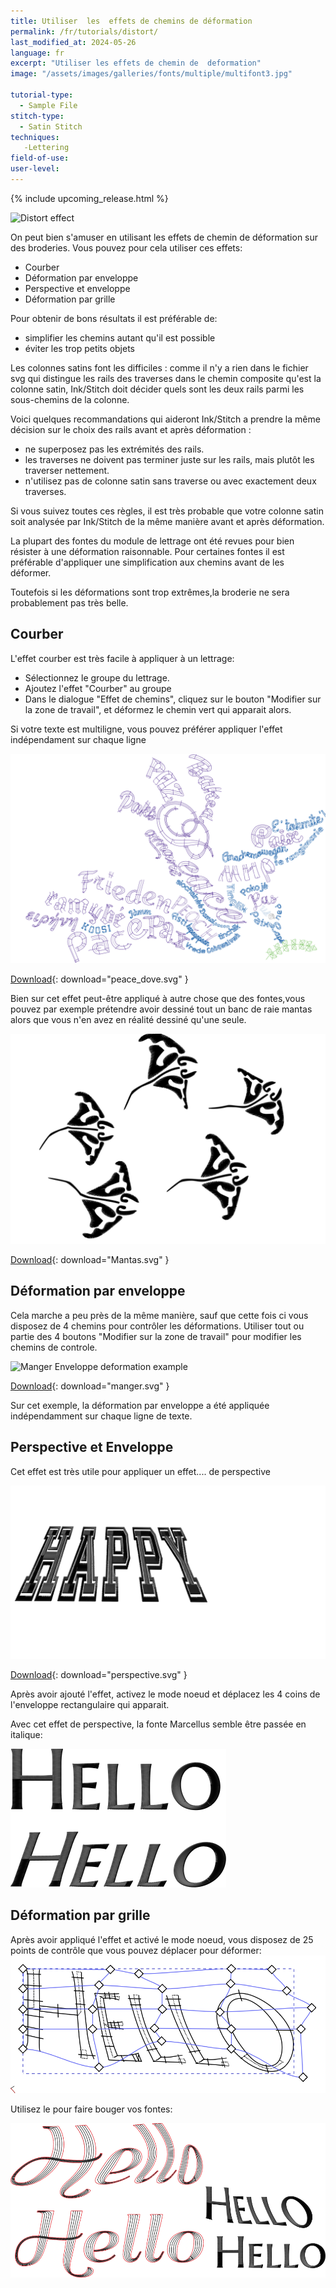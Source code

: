 ```yaml
---
title: Utiliser  les  effets de chemins de déformation
permalink: /fr/tutorials/distort/
last_modified_at: 2024-05-26
language: fr
excerpt: "Utiliser les effets de chemin de  deformation"
image: "/assets/images/galleries/fonts/multiple/multifont3.jpg"

tutorial-type:
  - Sample File
stitch-type: 
  - Satin Stitch
techniques:
   -Lettering
field-of-use:
user-level: 
---
```

{% include upcoming_release.html %}

![Distort effect](/assets/images/galleries/fonts/multiple/multifont3.jpg)

On  peut bien s'amuser en utilisant les effets de chemin de déformation sur des broderies. Vous pouvez pour cela utiliser ces effets:
* Courber
* Déformation par enveloppe
* Perspective et enveloppe
* Déformation par grille

Pour obtenir de bons résultats il est préférable  de: 
* simplifier les chemins  autant qu'il est possible
* éviter les trop petits objets

Les  colonnes satins font  les  difficiles : comme il n'y a rien dans le fichier svg qui distingue les rails des traverses dans le chemin composite qu'est la colonne satin, Ink/Stitch doit décider quels sont les deux rails parmi les  sous-chemins de la colonne.


Voici quelques recommandations  qui aideront Ink/Stitch a prendre la même décision sur le choix des  rails avant et après déformation :


- ne superposez pas  les extrémités des rails.
- les traverses  ne doivent  pas terminer  juste  sur les rails, mais plutôt les traverser nettement.
- n'utilisez pas de  colonne  satin sans traverse ou avec exactement deux traverses.

Si vous suivez  toutes ces  règles, il est très probable que votre colonne satin soit analysée par Ink/Stitch  de la même manière avant et après déformation.

La plupart des fontes du module de lettrage ont été revues pour bien résister à une déformation raisonnable. Pour certaines fontes il est préférable d'appliquer une simplification aux chemins avant de les déformer.

Toutefois si  les déformations  sont trop extrêmes,la broderie ne sera probablement pas très belle.



## Courber

L'effet courber est très facile à appliquer à un lettrage:

* Sélectionnez le groupe du lettrage. 
* Ajoutez l'effet "Courber" au groupe
* Dans le dialogue "Effet de chemins", cliquez sur le bouton  "Modifier sur la zone de travail",
et déformez le chemin vert qui apparait alors.


Si votre texte est multiligne, vous pouvez préférer appliquer l'effet indépendament sur chaque ligne
 
![Lettering Bend Example](/assets/images/tutorials/distort/peace_dove.svg)

[Download](/assets/images/tutorials/distort/peace_dove.svg){: download="peace_dove.svg" }

Bien sur cet effet peut-être appliqué à autre chose que des fontes,vous pouvez par  exemple prétendre avoir dessiné tout
un banc de raie mantas alors que vous n'en avez en réalité dessiné qu'une seule.

![Mantas Bend Example](/assets/images/tutorials/distort/Mantas.svg)

[Download](/assets/images/tutorials/distort/Mantas.svg){: download="Mantas.svg" }

## Déformation par enveloppe

Cela marche a peu près de la même manière, sauf que cette fois ci vous disposez de 4 chemins pour contrôler les déformations.
Utiliser tout ou partie des  4 boutons "Modifier sur la zone de travail" pour modifier  les chemins de  controle.

![Manger Enveloppe deformation example](/assets/images/tutorials/distort/manger.svg)

[Download](/assets/images/tutorials/distort/manger.svg){: download="manger.svg" }

Sur cet exemple,  la déformation par enveloppe a été appliquée indépendamment sur chaque ligne de texte.

## Perspective et Enveloppe
Cet effet est très utile pour appliquer un effet.... de perspective


![perspective example](/assets/images/tutorials/distort/perspective.svg)

[Download](/assets/images/tutorials/distort/manger.svg){: download="perspective.svg" }

Après avoir ajouté l'effet, activez le mode noeud et déplacez  les 4 coins de l'enveloppe rectangulaire qui apparait.

Avec cet  effet de  perspective, la fonte Marcellus semble être passée en italique:

![italique](/assets/images/tutorials/distort/italic.png)

## Déformation par grille

Après  avoir appliqué l'effet et  activé le mode noeud, vous disposez de 25 points de contrôle que vous pouvez déplacer pour déformer:
![grid](/assets/images/tutorials/distort/grid.png)

Utilisez le pour faire bouger vos fontes:

![italique](/assets/images/tutorials/distort/hello.png)


